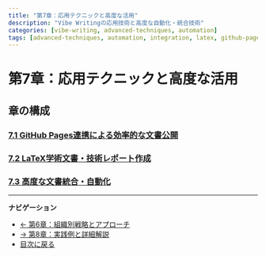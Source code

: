 ```yaml
---
title: "第7章：応用テクニックと高度な活用"
description: "Vibe Writingの応用技術と高度な自動化・統合技術"
categories: [vibe-writing, advanced-techniques, automation]
tags: [advanced-techniques, automation, integration, latex, github-pages]
---
```


# 第7章：応用テクニックと高度な活用

## 章の構成

### [7.1 GitHub Pages連携による効率的な文書公開](section-07-01-github-pages-integration.md)

### [7.2 LaTeX学術文書・技術レポート作成](section-07-02-latex-documents.md)

### [7.3 高度な文書統合・自動化](section-07-03-advanced-automation.md)

---

**ナビゲーション**
- [← 第6章：組織別戦略とアプローチ](chapter-06-organizational-strategies.md)
- [→ 第8章：実践例と詳細解説](chapter-08-practical-example.md)
- [目次に戻る](table-of-contents.md)